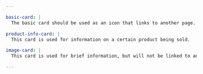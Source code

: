 ```yaml
---

basic-card: |
  The basic card should be used as an icon that links to another page.

product-info-card: |
  This card is used for information on a certain product being sold.

image-card: |
  This card is used for brief information, but will not be linked to another page.

---
```

